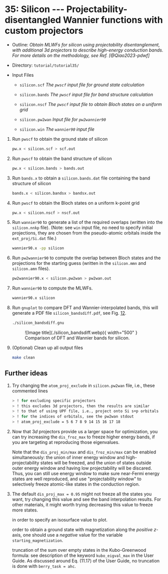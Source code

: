 # 35: Silicon --- Projectability-disentangled Wannier functions with custom projectors

- Outline: *Obtain MLWFs for silicon using projectability
    disentanglement, with additional $3d$ projectors to describe
    high-energy conduction bands. For more details on the methodology,
    see Ref. [@Qiao2023-pdwf]*

- Directory: `tutorial/tutorial35/`

- Input Files

    - `silicon.scf` *The `pwscf` input file for ground
        state calculation*

    - `silicon.bands` *The `pwscf` input file for band
        structure calculation*

    - `silicon.nscf` *The `pwscf` input file to obtain
        Bloch states on a uniform grid*

    - `silicon.pw2wan` *Input file for `pw2wannier90`*

    - `silicon.win` *The `wannier90` input file*

1. Run `pwscf` to obtain the ground state of silicon

    ```bash title="Terminal"
    pw.x < silicon.scf > scf.out
    ```

2. Run `pwscf` to obtain the band structure of silicon

    ```bash title="Terminal"
    pw.x < silicon.bands > bands.out
    ```

3. Run `bands.x` to obtain a `silicon.bands.dat` file containing the
    band structure of silicon

    ```bash title="Terminal"
    bands.x < silicon.bandsx > bandsx.out
    ```

4. Run `pwscf` to obtain the Bloch states on a uniform
    k-point grid

    ```bash title="Terminal"
    pw.x < silicon.nscf > nscf.out
    ```

5. Run `wannier90` to generate a list of the required overlaps (written
    into the `silicon.nnkp` file). (Note: see `win` input file, no need to
    specify initial projections, they are chosen from the pseudo-atomic
    orbitals inside the `ext_proj/Si.dat` file.)

    ```bash title="Terminal"
    wannier90.x -pp silicon
    ```

6. Run `pw2wannier90` to compute the overlap between Bloch states and
    the projections for the starting guess (written in the `silicon.mmn`
    and `silicon.amn` files).

    ```bash title="Terminal"
    pw2wannier90.x < silicon.pw2wan > pw2wan.out
    ```

7. Run `wannier90` to compute the MLWFs.

    ```bash title="Terminal"
    wannier90.x silicon
    ```

8. Run `gnuplot` to compare DFT and Wannier-interpolated bands, this
    will generate a PDF file `silicon_bandsdiff.pdf`, see
    Fig. [12](#fig:silicon_bandsdiff).

    ```bash title="Terminal"
    ./silicon_bandsdiff.gnu
    ```

    <figure id="fig:silicon_bandsdiff">
    ![Image title](./silicon_bandsdiff.webp){ width="500" }
    <figcaption>Comparison of DFT and Wannier bands for silicon.</figcaption>
    </figure>

9. (Optional) Clean up all output files

    ```bash title="Terminal"
    make clean
    ```

## Further ideas

1. Try changing the `atom_proj_exclude` in `silicon.pw2wan` file, i.e.,
    these commented lines

    ```bash
    > ! for excluding specific projectors
    > ! this excludes 3d projectors, then the results are similar
    > ! to that of using UPF file, i.e., project onto Si s+p orbitals
    > ! for the indices of orbitals, see the pw2wan stdout
    > ! atom_proj_exclude = 5 6 7 8 9 14 15 16 17 18
    ```

2. Now that $3d$ projectors provide us a larger space for optimization,
    you can try increasing the `dis_froz_max` to freeze higher energy
    bands, if you are targeting at reproducing those eigenvalues.

    Note that the `dis_proj_min/max` and `dis_froz_min/max` can be
    enabled simultaneously: the union of inner energy window and
    high-projectability states will be freezed, and the union of states
    outside outer energy window and having low projectability will be
    discared. Thus, you can still use energy window to make sure
    near-Fermi energy states are well reproduced, and use
    "projectability window" to selectively freeze atomic-like states in
    the conduction region.

3. The default `dis_proj_max = 0.95` might not freeze all the states
    you want, try changing this value and see the band interpolation
    results. For other materials, it might worth trying decreasing this
    value to freeze more states.

    in order to specify an isosurface value to plot.

    order to obtain a ground state with magnetization along the
    *positive* $z$-axis, one should use a *negative* value for the
    variable `starting_magnetization`.

    truncation of the sum over empty states in the Kubo-Greenwood
    formula: see description of the keyword `kubo_eigval_max` in the
    User Guide. As discussed around Eq. (11.17) of the User Guide, no
    truncation is done with `berry_task = ahc`.
